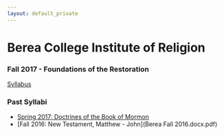```yaml
---
layout: default_private
---
```


Berea College Institute of Religion
===================================

### Fall 2017 - Foundations of the Restoration

[Syllabus](Berea-Fall2017-Syllabus.pdf)

### Past Syllabi
* [Spring 2017: Doctrines of the Book of Mormon](Berea-Spring2017-Syllabus-1.pdf)
* [Fall 2016: New Testament, Matthew - John](Berea Fall 2016.docx.pdf)

